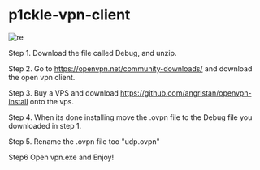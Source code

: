 # p1ckle-vpn-client

![re](https://user-images.githubusercontent.com/48894109/158296108-e342f6c1-25ed-4348-82ca-3beb5613b2a9.png)


Step 1.
Download the file called Debug, and unzip.

Step 2.
Go to https://openvpn.net/community-downloads/ and download the open vpn client.

Step 3.
Buy a VPS and download https://github.com/angristan/openvpn-install onto the vps. 

Step 4.
When its done installing move the .ovpn file to the Debug file you downloaded in step 1.

Step 5. 
Rename the .ovpn file too "udp.ovpn"

Step6
Open vpn.exe and Enjoy!

